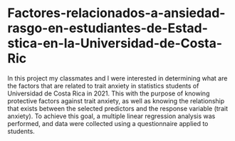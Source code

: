 # Factores-relacionados-a-ansiedad-rasgo-en-estudiantes-de-Estad-stica-en-la-Universidad-de-Costa-Ric
In this project my classmates and I were interested in determining what are the factors that are related to trait anxiety in statistics students of Universidad de Costa Rica in 2021. This with the purpose of knowing protective factors against trait anxiety, as well as knowing the relationship that exists between the selected predictors and the response variable (trait anxiety). To achieve this goal, a multiple linear regression analysis was performed, and data were collected using a questionnaire applied to students.
